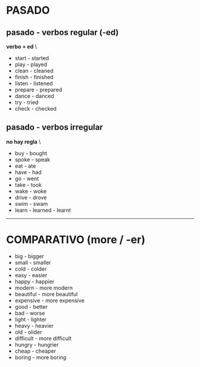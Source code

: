 # PASADO

## pasado - verbos regular (-ed)

**verbo + ed** \

* start - started
* play - played
* clean - cleaned
* finish - finished
* listen - listened
* prepare - prepared
* dance - danced
* try - tried
* check - checked

## pasado - verbos irregular

**no hay regla** \

* buy - bought
* spoke - speak
* eat - ate
* have - had
* go - went
* take - took
* wake - woke
* drive - drove
* swim - swam
* learn - learned - learnt

***

# COMPARATIVO (more / -er)

* big - bigger
* small - smaller
* cold - colder
* easy - easier
* happy - happier
* modern - more modern
* beautiful - more beautiful
* expensive - more expensive
* good - better
* bad - worse
* light - lighter
* heavy - heavier
* old - olider
* difficult - more difficult
* hungry - hungrier
* cheap - cheaper
* boring - more boring
